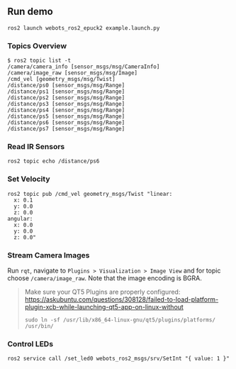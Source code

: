 ## Run demo
```
ros2 launch webots_ros2_epuck2 example.launch.py
```

### Topics Overview
```
$ ros2 topic list -t
/camera/camera_info [sensor_msgs/msg/CameraInfo]
/camera/image_raw [sensor_msgs/msg/Image]
/cmd_vel [geometry_msgs/msg/Twist]
/distance/ps0 [sensor_msgs/msg/Range]
/distance/ps1 [sensor_msgs/msg/Range]
/distance/ps2 [sensor_msgs/msg/Range]
/distance/ps3 [sensor_msgs/msg/Range]
/distance/ps4 [sensor_msgs/msg/Range]
/distance/ps5 [sensor_msgs/msg/Range]
/distance/ps6 [sensor_msgs/msg/Range]
/distance/ps7 [sensor_msgs/msg/Range]
```

### Read IR Sensors
```
ros2 topic echo /distance/ps6
```

### Set Velocity
```
ros2 topic pub /cmd_vel geometry_msgs/Twist "linear:
  x: 0.1
  y: 0.0
  z: 0.0
angular:
  x: 0.0
  y: 0.0
  z: 0.0"
```

### Stream Camera Images
Run `rqt`, navigate to `Plugins > Visualization > Image View` and for topic choose `/camera/image_raw`. Note that the image encoding is BGRA.

> Make sure your QT5 Plugins are properly configured:  
> https://askubuntu.com/questions/308128/failed-to-load-platform-plugin-xcb-while-launching-qt5-app-on-linux-without
> ```
> sudo ln -sf /usr/lib/x86_64-linux-gnu/qt5/plugins/platforms/ /usr/bin/
> ```

### Control LEDs
```
ros2 service call /set_led0 webots_ros2_msgs/srv/SetInt "{ value: 1 }"
```